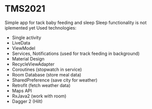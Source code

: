 # TMS2021
Simple app for tack baby feeding and sleep
Sleep functionality is not iplemented yet
Used technologies:
- Single activity
- LiveData
- ViewModel 
- Services, Notifications (used for track feeding in background)
- Material Design
- RecycleViewAdapter
- Coroutines (stopwatch in service)
- Room Database (store meal data)
- SharedPreference (save city for weather)
- Retrofit (fetch weather data)
- Maps API
- RxJava2 (work with room)
- Dagger 2 (Hilt)
